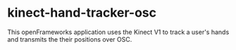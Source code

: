 # kinect-hand-tracker-osc
This openFrameworks application uses the Kinect V1 to track a user's hands and transmits the their positions over OSC.
